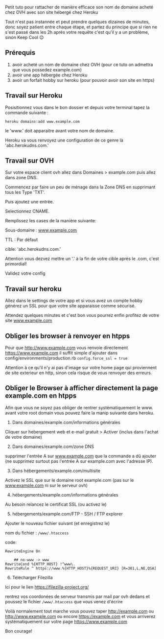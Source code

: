 Petit tuto pour rattacher de manière efficace son nom de domaine acheté chez OVH avec son site hébergé chez Heroku

Tout n'est pas instannée et peut prendre quelques dizaines de minutes, donc soyez patient entre chaque étape, et partez du principe que si rien ne s'est passé dans les 2h après votre requête c'est qu'il y a un problème, sinon Keep Cool 😉

## Prérequis

1) avoir acheté un nom de domaine chez OVH (pour ce tuto on admettra que vous possedez example.com)
2) avoir une app hébergée chez Heroku
3) avoir un forfait hobby sur heroku (pour pouvoir avoir son site en https)

## Travail sur Heroku

Posisitionnez vous dans le bon dossier et depuis votre terminal tapez la commande suivante :
```
heroku domains:add www.example.com
```
le 'www.' doit apparaitre avant votre nom de domaine.

Heroku va vous renvoyez une configuration de ce genre là 'abc.herokudns.com.'

## Travail sur OVH

Sur votre espace client ovh allez dans Domaines > example.com puis allez dans zone DNS.

Commencez par faire un peu de ménage dans la Zone DNS en supprimant tous les Type 'TXT'.

Puis ajoutez une entrée.

Selectionnez CNAME.

Remplissez les cases de la manière suivante:

Sous-domaine : www.example.com

TTL : Par défaut

cible: 'abc.herokudns.com.'

Attention vous dezvez mettre un '.' à la fin de votre cible après le .com, c'est primordial!

Validez votre config

## Travail sur heroku
Allez dans le settings de votre app et si vous avez un compte hobby générez un SSL pour que votre site apparaisse comme sécurisé.

Attendez quelques minutes et c'est bon vous pourrez enfin profitez de votre site www.example.com 

## Obliger les browser à renvoyer en htpps
Pour que http://www.example.com vous renvoie directement https://www.example.com il suffit simple d'ajouter dans config/environments/production.rb
`config.force_ssl = true` 

Attention à ce qu'il n'y ai pas d'image sur votre home page qui proviennent de site exterieur en http, sinon cela risque de vous renvoyer des erreurs.


## Obliger le Browser à afficher directement la page example.com en htpps
Afin que vous ne soyez pas obliger de rentrer systématiquement le www. avant votre root domain vous pouvez faire la manip suivante dans heroku.

1) Dans domaines/example.com/informations générales

Cliquer sur hebergement web et e-mail gratuit > Activer (inclus dans l'achat de votre domaine)

2) Dans domaines/example.com/zone DNS

supprimer l'entrée A sur www.example.com que la commande a dû ajouter (ne supprimez surtout pas l'entrée A sur example.com avec l'adresse IP).

3) Dans hébergements/example.com/multisite

Activez le SSL que sur le domaine root example.com (pas sur le www.example.com ni sur le serveur ovh)

4)  hébergements/example.com/informations générales 

Au besoin relancez le certificat SSL (ou activez le)

5) hébergements/example.com/FTP - SSH / FTP explorer

Ajouter le nouveau fichier suivant (et enregistrez le)

nom du fichier : `/www/.htaccess`

code: 

``` 
RewriteEngine On

	## no-www -> www
RewriteCond %{HTTP_HOST} !^www\.
RewriteRule ^ https://www.%{HTTP_HOST}%{REQUEST_URI} [R=301,L,NE,QSA]
```

6) Télécharger Filezilla

Ici pour le lien https://filezilla-project.org/

rentrez vos coordonées de serveur transmis par mail par ovh dedans et poussez le fichier `/www/.htaccess` que vous venez d'écrire


Voilà normalement tout marche vous pouvez taper  http://example.com ou http://www.example.com ou encore https://example.com et vous arriverez systématiquement sur votre page https://www.example.com

Bon courage!